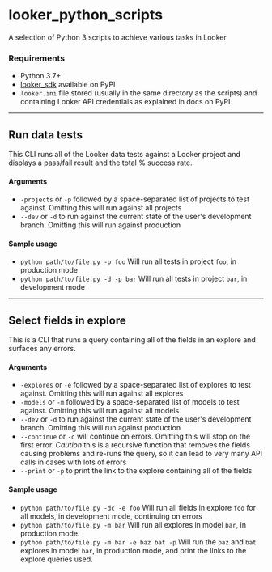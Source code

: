 # looker_python_scripts
A selection of Python 3 scripts to achieve various tasks in Looker

### Requirements
* Python 3.7+
* [looker_sdk](https://pypi.org/project/looker-sdk/) available on PyPI
* `looker.ini` file stored (usually in the same directory as the scripts) and containing Looker API credentials as explained in docs on PyPI

---

## Run data tests
This CLI runs all of the Looker data tests against a Looker project and displays a pass/fail result and the total % success rate.

#### Arguments
* `-projects` or `-p` followed by a space-separated list of projects to test against. Omitting this will run against all projects
* `--dev` or `-d` to run against the current state of the user's development branch. Omitting this will run against production

#### Sample usage
* `python path/to/file.py -p foo` Will run all tests in project `foo`, in production mode
* `python path/to/file.py -d -p bar` Will run all tests in project `bar`, in development mode
---
## Select fields in explore
This is a CLI that runs a query containing all of the fields in an explore and surfaces any errors.

#### Arguments
* `-explores` or `-e` followed by a space-separated list of explores to test against. Omitting this will run against all explores
* `-models` or `-m` followed by a space-separated list of models to test against. Omitting this will run against all models
* `--dev` or `-d` to run against the current state of the user's development branch. Omitting this will run against production
* `--continue` or `-c` will continue on errors. Omitting this will stop on the first error. *Caution* this is a recursive function that removes the fields causing problems and re-runs the query, so it can lead to very many API calls in cases with lots of errors
* `--print` or `-p` to print the link to the explore containing all of the fields

#### Sample usage
* `python path/to/file.py -dc -e foo` Will run all fields in explore `foo` for all models, in development mode, continuing on errors
* `python path/to/file.py -m bar` Will run all explores in model `bar`, in production mode.
* `python path/to/file.py -m bar -e baz bat -p` Will run the `baz` and `bat` explores in model `bar`, in production mode, and print the links to the explore queries used.